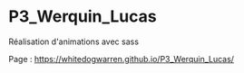 # P3_Werquin_Lucas
Réalisation d'animations avec sass

Page : https://whitedogwarren.github.io/P3_Werquin_Lucas/
